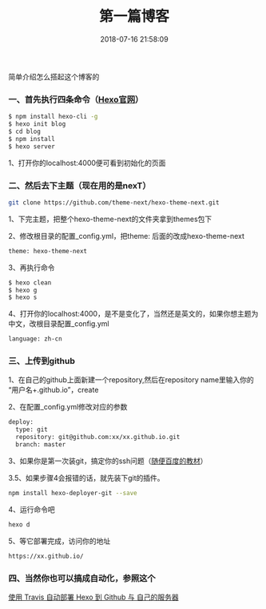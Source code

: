 ﻿---
title: 第一篇博客
date: 2018-07-16 21:58:09
tags:
---

简单介绍怎么搭起这个博客的

### 一、首先执行四条命令（[Hexo官网](https://hexo.io/zh-cn)）

``` bash
$ npm install hexo-cli -g
$ hexo init blog
$ cd blog
$ npm install
$ hexo server
```
1、打开你的localhost:4000便可看到初始化的页面

### 二、然后去下主题（现在用的是nexT）
``` bash
git clone https://github.com/theme-next/hexo-theme-next.git
```
1、下完主题，把整个hexo-theme-next的文件夹拿到themes包下

2、修改根目录的配置_config.yml，把theme: 后面的改成hexo-theme-next
``` bash
theme: hexo-theme-next
```
3、再执行命令
``` bash
$ hexo clean
$ hexo g
$ hexo s
```
4、打开你的localhost:4000，是不是变化了，当然还是英文的，如果你想主题为中文，改根目录配置_config.yml
``` bash
language: zh-cn
```
<!--more-->
### 三、上传到github
1、在自己的github上面新建一个repository,然后在repository name里输入你的 “用户名+.github.io”，create

2、在配置_config.yml修改对应的参数
``` bash
deploy:
  type: git
  repository: git@github.com:xx/xx.github.io.git
  branch: master
```
3、如果你是第一次装git，搞定你的ssh问题（[随便百度的教材](https://www.cnblogs.com/ayseeing/p/3572582.html)）

3.5、如果步骤4会报错的话，就先装下git的插件。
``` bash
npm install hexo-deployer-git --save
```
4、运行命令吧
``` bash
hexo d
```
5、等它部署完成，访问你的地址
``` bash
https://xx.github.io/
```

### 四、当然你也可以搞成自动化，参照这个
[使用 Travis 自动部署 Hexo 到 Github 与 自己的服务器](https://segmentfault.com/a/1190000009054888)
